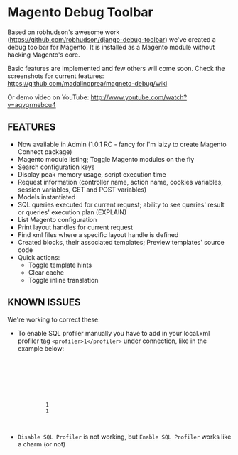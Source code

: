 # Magento Debug Toolbar 
Based on robhudson's awesome work (<https://github.com/robhudson/django-debug-toolbar>) we've created a debug toolbar for Magento.
It is installed as a Magento module without hacking Magento's core.

Basic features are implemented and few others will come soon. Check the screenshots for current features: <https://github.com/madalinoprea/magneto-debug/wiki>

Or demo video on YouTube: http://www.youtube.com/watch?v=aqvgrmebcu4

## FEATURES 
 - Now available in Admin (1.0.1 RC - fancy for I'm laizy to create Magento Connect package)
 - Magento module listing; Toggle Magento modules on the fly
 - Search configuration keys
 - Display peak memory usage, script execution time
 - Request information (controller name, action name, cookies variables, session variables, GET and POST variables)
 - Models instantiated
 - SQL queries executed for current request; ability to see queries' result or queries' execution plan (EXPLAIN)
 - List Magento configuration
 - Print layout handles for current request
 - Find xml files where a specific layout handle is defined
 - Created blocks, their associated templates; Preview templates' source code
 - Quick actions: 
    - Toggle template hints
    - Clear cache
    - Toggle inline translation

## KNOWN ISSUES
We're working to correct these:

 - To enable SQL profiler manually you have to add in your local.xml profiler tag `<profiler>1</profiler>` under connection, like in the example below:
<pre><code>
    <default_setup>
        <connection>
            <host><![CDATA[/var/run/mysqld/mysqld.sock]]></host>
            <username><![CDATA[root]]></username>
            <password><![CDATA[]]></password>
            <dbname><![CDATA[magento]]></dbname>
            <active>1</active>
            <profiler>1</profiler>
        </connection>
    </default_setup>
</code></pre>

 - `Disable SQL Profiler` is not working, but `Enable SQL Profiler` works like a charm (or not)
